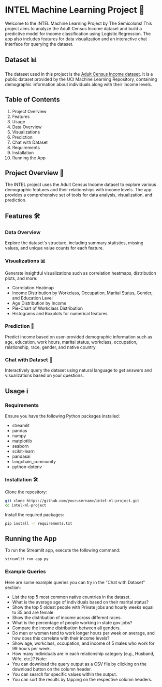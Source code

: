 # INTEL Machine Learning Project 🚀

Welcome to the INTEL Machine Learning Project by The Semicolons! This project aims to analyze the Adult Census Income dataset and build a predictive model for income classification using Logistic Regression. The app also includes features for data visualization and an interactive chat interface for querying the dataset.

## Dataset 📊
The dataset used in this project is the [Adult Census Income dataset](https://archive.ics.uci.edu/dataset/2/adult). It is a public dataset provided by the UCI Machine Learning Repository, containing demographic information about individuals along with their income levels.

## Table of Contents
1. Project Overview
2. Features
3. Usage
4. Data Overview
5. Visualizations
6. Prediction
7. Chat with Dataset
8. Requirements
9. Installation
10. Running the App

## Project Overview 📝
The INTEL project uses the Adult Census Income dataset to explore various demographic features and their relationships with income levels. The app provides a comprehensive set of tools for data analysis, visualization, and prediction.

## Features 🛠️
### Data Overview
Explore the dataset's structure, including summary statistics, missing values, and unique value counts for each feature.

### Visualizations 📊
Generate insightful visualizations such as correlation heatmaps, distribution plots, and more:
- Correlation Heatmap
- Income Distribution by Workclass, Occupation, Marital Status, Gender, and Education Level
- Age Distribution by Income
- Pie-Chart of Workclass Distribution
- Histograms and Boxplots for numerical features

### Prediction 🎯
Predict income based on user-provided demographic information such as age, education, work hours, marital status, workclass, occupation, relationship, race, gender, and native country.

### Chat with Dataset 💬
Interactively query the dataset using natural language to get answers and visualizations based on your questions.

## Usage ℹ️
### Requirements
Ensure you have the following Python packages installed:
- streamlit
- pandas
- numpy
- matplotlib
- seaborn
- scikit-learn
- pandasai
- langchain_community
- python-dotenv

### Installation 🛠️
Clone the repository:
```sh
git clone https://github.com/yourusername/intel-ml-project.git
cd intel-ml-project
```
Install the required packages:

```sh
pip install -r requirements.txt
```

## Running the App
To run the Streamlit app, execute the following command:
```sh
streamlit run app.py
```

### Example Queries
Here are some example queries you can try in the "Chat with Dataset" section:

-  List the top 5 most common native countries in the dataset.
-  What is the average age of individuals based on their marital status?
-  Show the top 5 oldest people with Private jobs and hourly weeks equal to 35 and are female.
-  Show the distribution of income across different races.
-  What is the percentage of people working in state gov jobs?
-  Compare the income distribution between all genders.
-  Do men or women tend to work longer hours per week on average, and how does this correlate with their income levels?
-  Show age, workclass, occupation, and income of 5 males who work for 99 hours per week.
-  How many individuals are in each relationship category (e.g., Husband, Wife, etc.)?
Note:
- You can download the query output as a CSV file by clicking on the download button on the column header.
- You can search for specific values within the output.
- You can sort the results by tapping on the respective column headers.
